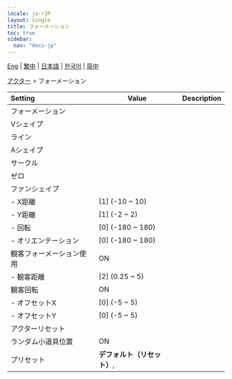 ```yaml
---
locale: ja-rJP
layout: single
title: フォーメーション
toc: true
sidebar:
  nav: "docs-jp"
---
```

[Eng](/dancexr/menu/2025.4/actors/formation) | [繁中](/tw/dancexr/menu/2025.4/actors/formation) | [日本語](/jp/dancexr/menu/2025.4/actors/formation) | [한국어](/kr/dancexr/menu/2025.4/actors/formation) | [简中](/zh/dancexr/menu/2025.4/actors/formation)

[アクター](../menu#アクター) > フォーメーション



| Setting | Value | Description |
| :--- | --- | :--- |
| フォーメーション || 
| Vシェイプ || 
| ライン || 
| Aシェイプ || 
| サークル || 
| ゼロ || 
| ファンシェイプ || 
|- X距離 | [1] (-10 ~ 10) | 
|- Y距離 | [1] (-2 ~ 2) | 
|- 回転 | [0] (-180 ~ 180) | 
|- オリエンテーション | [0] (-180 ~ 180) | 
| 観客フォーメーション使用 | ON | 
|- 観客距離 | [2] (0.25 ~ 5) | 
| 観客回転 | ON | 
|- オフセットX | [0] (-5 ~ 5) | 
|- オフセットY | [0] (-5 ~ 5) | 
| アクターリセット || 
| ランダム小道具位置 | ON | 
| プリセット | **デフォルト（リセット）**,  |  |
